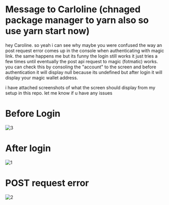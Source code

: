 # Message to Carloline (chnaged package manager to yarn also so use yarn start now)

hey Caroline. so yeah i can see why maybe you were confused the way an post request error comes up in the console when authenticating with magic link. the same happens me but its funny the login still works it just tries a few times until eventually the post api request to magic (fotmatic) works. you can check this by consoling the "account" to the screen and before authentication it will display null because its undefined but after login it will display your magic wallet address.

i have attached screenshots of what the screen should display from my setup in this repo. let me know if u have any issues

# Before Login
![3](https://user-images.githubusercontent.com/40043037/165492167-84620940-db5e-412f-8ba4-ca13d8459f62.PNG)

# After login
![1](https://user-images.githubusercontent.com/40043037/165492021-6eecd0f9-0528-4f2c-8646-ec1e9938c1a6.PNG)

# POST request error 
![2](https://user-images.githubusercontent.com/40043037/165492029-665eead3-3412-4aa4-8148-69386c266908.PNG)
